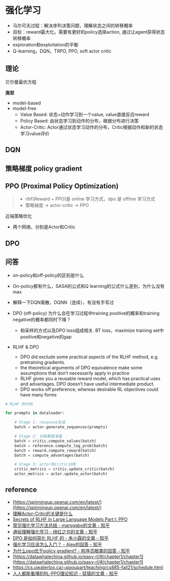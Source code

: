 # 强化学习

- 马尔可夫过程：解决序列决策问题，理解状态之间的转移概率
- 目标：reward最大化。需要有更好的policy选择action, 通过让agent获得状态转移概率
- exploration和exploitation的平衡
- Q-learning，DQN，TRPO, PPO, soft actor critic

## 理论

贝尔曼最优方程

**类型**

- model-based
- model-free
  - Value Based: 状态+动作学习到一个value, value直接反应reward
  - Policy Based: 由状态学习到动作的分布，根据分布进行决策
  - Actor-Critic: Actor通过状态学习动作的分布，Critic根据动作和新的状态学习value评价

## DQN

## 策略梯度 policy gradient

## PPO (Proximal Policy Optimization)

> - rlhf(Reward + PPO)是 online 学习方式，dpo 是 offline 学习方式
> - 策略梯度 -> actor-critic -> PPO

近端策略优化

- 两个网络，分别是Actor和Critic

## DPO

## 问答

- on-policy和off-policy的区别是什么
- On-policy都有什么，SASA的公式和Q learning的公式什么差别，为什么没有max
- 解释一下DQN离散，DQNN（连续），有没有手写过
- DPO (off-policy) 为什么会在学习过程中training positive的概率和training negative的概率都同时下降？

  - 和采样的方式以及DPO loss组成相关. BT loss，maximize training set中positive和negative的gap

- RLHF & DPO
  - DPO did exclude some practical aspects of the RLHF method, e.g. pretraining gradients.
  - the theoretical arguments of DPO equivalence make some assumptions that don’t necessarily apply in practice
  - RLHF gives you a reusable reward model, which has practical uses and advantages. DPO doesn’t have useful intermediate product.
  - DPO works off preference, whereas desirable RL objectives could have many forms

```python
# RLHF 伪代码

for prompts in dataloader:

    # Stage 1: response生成
    batch = actor.generate_sequences(prompts)

    # Stage 2: 训练数据准备
    batch = critic.compute_values(batch)
    batch = reference.compute_log_prob(batch)
    batch = reward.compute_reward(batch)
    batch = compute_advantages(batch)

    # Stage 3: actor和critic训练
    critic_metrics = critic.update_critic(batch)
    actor_metrics = actor.update_actor(batch)
```

## reference

- [https://spinningup.openai.com/en/latest/](https://spinningup.openai.com/en/latest/)
- [理解Actor-Critic的关键是什么](https://zhuanlan.zhihu.com/p/110998399)
- [Secrets of RLHF in Large Language Models Part I: PPO](https://arxiv.org/pdf/2307.04964.pdf)
- [常见强化学习方法总结 - marsggbo的文章 - 知乎](https://zhuanlan.zhihu.com/p/98962807)
- [通俗理解强化学习 - 绯红之刃的文章 - 知乎](https://zhuanlan.zhihu.com/p/664348944)
- [DPO 是如何简化 RLHF 的 - 朱小霖的文章 - 知乎](https://zhuanlan.zhihu.com/p/671780768)
- [强化学习应该怎么入门？ - Alex的回答 - 知乎](https://www.zhihu.com/question/622724204/answer/3220047569)
- [为什么ppo优于policy gradient? - 程序员眼罩的回答 - 知乎](https://www.zhihu.com/question/357056329/answer/3392670236)
- [https://datawhalechina.github.io/easy-rl/#/chapter1/chapter1](https://datawhalechina.github.io/easy-rl/#/chapter1/chapter1)
- https://cs.uwaterloo.ca/~ppoupart/teaching/cs885-fall21/schedule.html
- [人人都能看懂的RL-PPO理论知识 - 猛猿的文章 - 知乎](https://zhuanlan.zhihu.com/p/7461863937)
